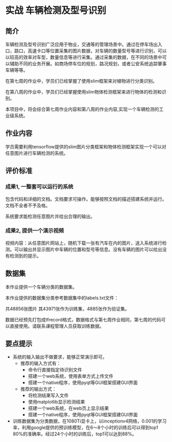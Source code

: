 # 实战 车辆检测及型号识别

## 简介
车辆检测及型号识别广泛应用于物业，交通等的管理场景中。通过在停车场出入口，路口，高速卡口等位置采集的图片数据，对车辆的数量型号等进行识别，可以以较高的效率对车型，数量信息等进行采集。通过采集的数据，在不同的场景中可以辅助不同的业务开展。如商场停车位的规划，路况规划，或者公安系统追踪肇事车辆等等。

在第七周的作业中，学员们已经掌握了使用slim框架来对植物进行分类识别。

在第八周的作业中，学员们已经掌握使用slim物体检测框架来进行物体的检测和识别。

本项目中，将会综合第七周作业内容和第八周的作业内容,实现一个车辆检测的工业级系统。

## 作业内容

学员需要利用tensorflow提供的slim图片分类框架和物体检测框架实现一个可以对任意图片进行车辆检测的系统。

## 评价标准

### 成果1, 一整套可以运行的系统
包含代码和详细的文档。文档要求可操作。能够按照文档的描述搭建系统并运行。文档不全者不予及格。

系统要求能检测任意图片并给出合理的输出。

### 成果2, 提供一个演示视频
视频内容：从任意图片网站上，随机下载一张有汽车在内的图片，送入系统进行检测。可以输出并显示图片中车辆的位置和型号等信息。没有车辆的图片可以给出没有检测到的提示。

## 数据集

本作业提供一个车辆分类的数据集。

本作业提供的数据集分类参考数据集中的labels.txt文件：

共48856张图片
其43971张作为训练集，4885张作为验证集。

数据已经预先打包成tfrecord格式，数据格式与第七周作业相同，第七周的代码可以直接使用。请联系课程管理人员获取训练数据。


## 要点提示

- 系统的输入输出不做要求，能够正常演示即可。
    - 推荐的输入方式有：
        - 命令行直接指定待识别文件
        - 搭建一个web系统，使用表单方式上传文件
        - 搭建一个native程序，使用pyqt等GUI框架搭建GUI界面
    - 推荐的输出方式：
        - 将检测结果写入文件
        - 使用matplotlib显示检测结果
        - 搭建一个web系统，在web页上显示结果
        - 搭建一个native程序，使用pyqt等GUI框架搭建GUI界面
- 训练数据集为分类数据，在1080Ti显卡上，以inceptionv4网络，0.001的学习率，利用google提供的预训练模型，在6～8个小时的训练后可以得到top1 80%的准确率。经过24个小时的训练后，top1可以达到88%。

